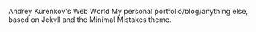 Andrey Kurenkov's Web World
My personal portfolio/blog/anything else, based on Jekyll and the Minimal Mistakes theme.
